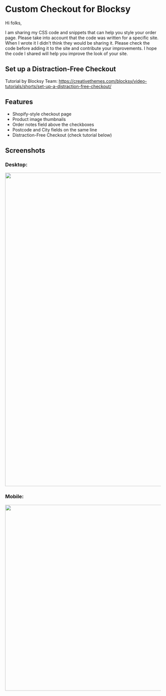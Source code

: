 # Custom Checkout for Blocksy

Hi folks,

I am sharing my CSS code and snippets that can help you style your order page. Please take into account that the code was written for a specific site. When I wrote it I didn't think they would be sharing it. Please check the code before adding it to the site and contribute your improvements. I hope the code I shared will help you improve the look of your site.


## Set up a Distraction-Free Checkout
Tutorial by Blocksy Team: https://creativethemes.com/blocksy/video-tutorials/shorts/set-up-a-distraction-free-checkout/

## Features

- Shopify-style checkout page
- Product image thumbnails
- Order notes field above the checkboxes
- Postcode and City fields on the same line
- Distraction-Free Checkout (check tutorial below)


## Screenshots

### Desktop:

<img src="https://github.com/ahabuda/Custom-Checkout-for-Blocksy/blob/main/screenshots/checkout-page-desktop-preview.png" width="1012" />

### Mobile:

<img src="https://github.com/ahabuda/Custom-Checkout-for-Blocksy/blob/main/screenshots/checkout-page-mobile-preview.png" width="600" />
